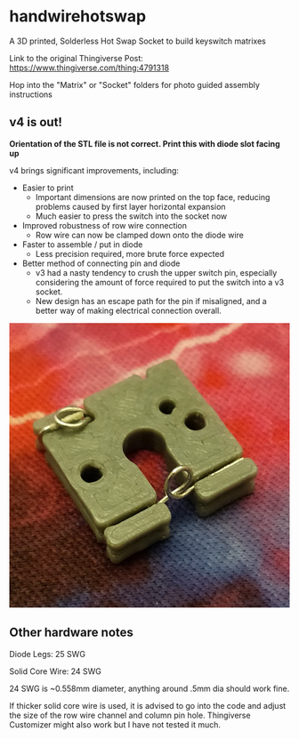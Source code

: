 # handwirehotswap
A 3D printed, Solderless Hot Swap Socket to build keyswitch matrixes

Link to the original Thingiverse Post: https://www.thingiverse.com/thing:4791318

Hop into the "Matrix" or "Socket" folders for photo guided assembly instructions

## v4 is out!

**Orientation of the STL file is not correct. Print this with diode slot facing up**

v4 brings significant improvements, including:
- Easier to print
  - Important dimensions are now printed on the top face, reducing problems caused by first layer horizontal expansion
  - Much easier to press the switch into the socket now
- Improved robustness of row wire connection
  - Row wire can now be clamped down onto the diode wire
- Faster to assemble / put in diode
  - Less precision required, more brute force expected
- Better method of connecting pin and diode
  - v3 had a nasty tendency to crush the upper switch pin, especially considering the amount of force required to put the switch into a v3 socket.
  - New design has an escape path for the pin if misaligned, and a better way of making electrical connection overall.

![](Socket/img/17.jpg)

## Other hardware notes

Diode Legs: 25 SWG

Solid Core Wire: 24 SWG

24 SWG is ~0.558mm diameter, anything around .5mm dia should work fine.

If thicker solid core wire is used, it is advised to go into the code and adjust the size of the row wire channel and column pin hole. Thingiverse Customizer might also work but I have not tested it much.